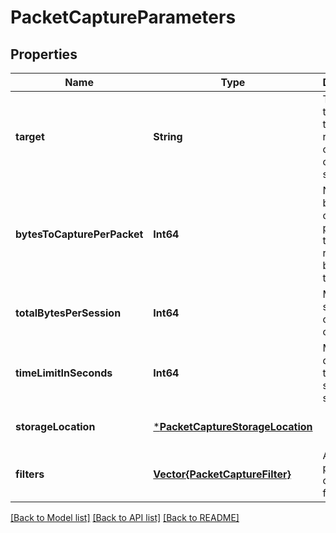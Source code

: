# PacketCaptureParameters


## Properties
Name | Type | Description | Notes
------------ | ------------- | ------------- | -------------
**target** | **String** | The ID of the targeted resource, only VM is currently supported. | [default to nothing]
**bytesToCapturePerPacket** | **Int64** | Number of bytes captured per packet, the remaining bytes are truncated. | [optional] [default to nothing]
**totalBytesPerSession** | **Int64** | Maximum size of the capture output. | [optional] [default to nothing]
**timeLimitInSeconds** | **Int64** | Maximum duration of the capture session in seconds. | [optional] [default to nothing]
**storageLocation** | [***PacketCaptureStorageLocation**](PacketCaptureStorageLocation.md) |  | [default to nothing]
**filters** | [**Vector{PacketCaptureFilter}**](PacketCaptureFilter.md) | A list of packet capture filters. | [optional] [default to nothing]


[[Back to Model list]](../README.md#models) [[Back to API list]](../README.md#api-endpoints) [[Back to README]](../README.md)


